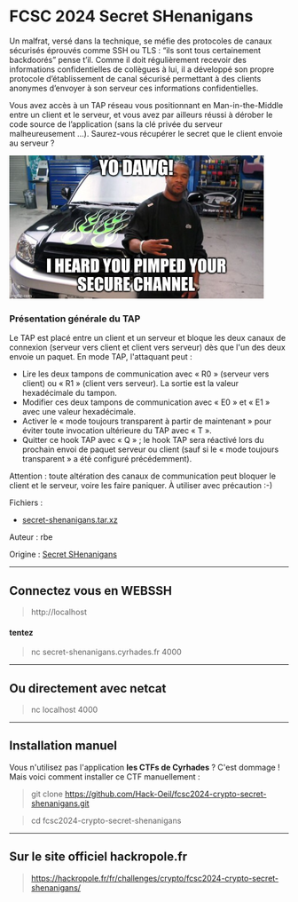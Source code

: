 
# FCSC 2024 Secret SHenanigans

Un malfrat, versé dans la technique, se méfie des protocoles de canaux sécurisés éprouvés comme SSH ou TLS : “ils sont tous certainement backdoorés” pense t’il. Comme il doit régulièrement recevoir des informations confidentielles de collègues à lui, il a développé son propre protocole d’établissement de canal sécurisé permettant à des clients anonymes d’envoyer à son serveur ces informations confidentielles.

Vous avez accès à un TAP réseau vous positionnant en Man-in-the-Middle entre un client et le serveur, et vous avez par ailleurs réussi à dérober le code source de l’application (sans la clé privée du serveur malheureusement …). Saurez-vous récupérer le secret que le client envoie au serveur ?


![secret_shenanigans.png](secret_shenanigans.png)


### Présentation générale du TAP

Le TAP est placé entre un client et un serveur et bloque les deux canaux de connexion (serveur vers client et client vers serveur) dès que l'un des deux envoie un paquet.
En mode TAP, l'attaquant peut :

- Lire les deux tampons de communication avec « R0 » (serveur vers client) ou « R1 » (client vers serveur).
La ​​sortie est la valeur hexadécimale du tampon.
- Modifier ces deux tampons de communication avec « E0 » et « E1 » avec une valeur hexadécimale.
- Activer le « mode toujours transparent à partir de maintenant » pour éviter toute invocation ultérieure du TAP avec « T ».
- Quitter ce hook TAP avec « Q » ; le hook TAP sera réactivé lors du prochain envoi de paquet serveur ou client (sauf si le « mode toujours transparent » a été configuré précédemment).

Attention : toute altération des canaux de communication peut bloquer le client et le serveur, voire les faire paniquer. À utiliser avec précaution :-)




Fichiers :
- [secret-shenanigans.tar.xz](secret-shenanigans.tar.xz)



Auteur : rbe

Origine : [Secret SHenanigans](https://hackropole.fr/fr/challenges/crypto/fcsc2024-crypto-secret-shenanigans/)



-----------

## Connectez vous en WEBSSH
> http://localhost

#### tentez 
> nc secret-shenanigans.cyrhades.fr 4000

-----------

## Ou directement avec netcat
> nc localhost 4000

-----------


## Installation manuel
Vous n'utilisez pas l'application **les CTFs de Cyrhades** ? C'est dommage !
Mais voici comment installer ce CTF manuellement :

> git clone https://github.com/Hack-Oeil/fcsc2024-crypto-secret-shenanigans.git

> cd fcsc2024-crypto-secret-shenanigans


-----------

## Sur le site officiel hackropole.fr
> https://hackropole.fr/fr/challenges/crypto/fcsc2024-crypto-secret-shenanigans/

